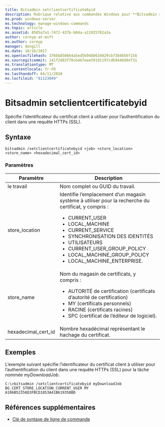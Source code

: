 ```yaml
---
title: Bitsadmin setclientcertificatebyid
description: Rubrique relative aux commandes Windows pour **Bitsadmin setclientcertificatebyid**, qui spécifie l’identificateur du certificat client à utiliser pour l’authentification du client dans une requête HTTPS (SSL)
ms.prod: windows-server
ms.technology: manage-windows-commands
ms.topic: article
ms.assetid: 8585a7a1-7472-437b-b04a-a11925782a3a
author: coreyp-at-msft
ms.author: coreyp
manager: dongill
ms.date: 10/16/2017
ms.openlocfilehash: 376bb850664a5ed569488634029cb7384856f158
ms.sourcegitcommit: 141f2d83f70cb467eee59191197cdb9446d8ef31
ms.translationtype: MT
ms.contentlocale: fr-FR
ms.lasthandoff: 04/11/2020
ms.locfileid: "81123049"
---
```

# <a name="bitsadmin-setclientcertificatebyid"></a>Bitsadmin setclientcertificatebyid

Spécifie l’identificateur du certificat client à utiliser pour l’authentification du client dans une requête HTTPs (SSL).

## <a name="syntax"></a>Syntaxe

```
bitsadmin /setclientcertificatebyid <job> <store_location> <store_name> <hexadecimal_cert_id>
```

### <a name="parameters"></a>Paramètres

| Paramètre | Description |
| -------------- | -------------- |
| le travail | Nom complet ou GUID du travail. |
| store_location | Identifie l’emplacement d’un magasin système à utiliser pour la recherche du certificat, y compris :<ul><li>CURRENT_USER</li><li>LOCAL_MACHINE</li><li>CURRENT_SERVICE</li><li>SYNCHRONISATION DES IDENTITÉS</li><li>UTILISATEURS</li><li>CURRENT_USER_GROUP_POLICY</li><li>LOCAL_MACHINE_GROUP_POLICY</li><li>LOCAL_MACHINE_ENTERPRISE.</li></ul> |
| store_name | Nom du magasin de certificats, y compris :<ul><li>AUTORITÉ de certification (certificats d’autorité de certification)</li><li>MY (certificats personnels)</li><li>RACINE (certificats racines)</li><li>SPC (certificat de l’éditeur de logiciel).</li></ul> |
| hexadecimal_cert_id | Nombre hexadécimal représentant le hachage du certificat. |

## <a name="examples"></a>Exemples

L’exemple suivant spécifie l’identificateur du certificat client à utiliser pour l’authentification du client dans une requête HTTPs (SSL) pour la tâche nommée *myDownloadJob*.

```
C:\>bitsadmin /setclientcertificatebyid myDownloadJob BG_CERT_STORE_LOCATION_CURRENT_USER MY A106B52356D3FBCD1853A41B619358BD
```

## <a name="additional-references"></a>Références supplémentaires

- [Clé de syntaxe de ligne de commande](command-line-syntax-key.md)